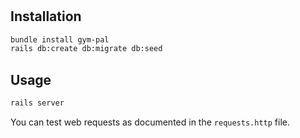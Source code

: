 # <Gym Pal backend >



## Installation

```bash
bundle install gym-pal 
rails db:create db:migrate db:seed
```

## Usage

```bash
rails server
```

You can test web requests as documented in the `requests.http` file.



